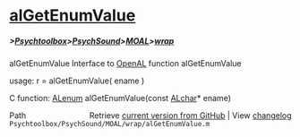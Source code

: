 # [alGetEnumValue](alGetEnumValue)
##### >[Psychtoolbox](Psychtoolbox)>[PsychSound](PsychSound)>[MOAL](MOAL)>[wrap](wrap)

alGetEnumValue  Interface to [OpenAL](OpenAL) function alGetEnumValue  
  
usage:  r = alGetEnumValue( ename )  
  
C function:  [ALenum](ALenum) alGetEnumValue(const [ALchar](ALchar)\* ename)  




<div class="code_header" style="text-align:right;">
  <span style="float:left;">Path&nbsp;&nbsp;</span> <span class="counter">Retrieve <a href=
  "https://raw.github.com/Psychtoolbox-3/Psychtoolbox-3/beta/Psychtoolbox/PsychSound/MOAL/wrap/alGetEnumValue.m">current version from GitHub</a> | View <a href=
  "https://github.com/Psychtoolbox-3/Psychtoolbox-3/commits/beta/Psychtoolbox/PsychSound/MOAL/wrap/alGetEnumValue.m">changelog</a></span>
</div>
<div class="code">
  <code>Psychtoolbox/PsychSound/MOAL/wrap/alGetEnumValue.m</code>
</div>

